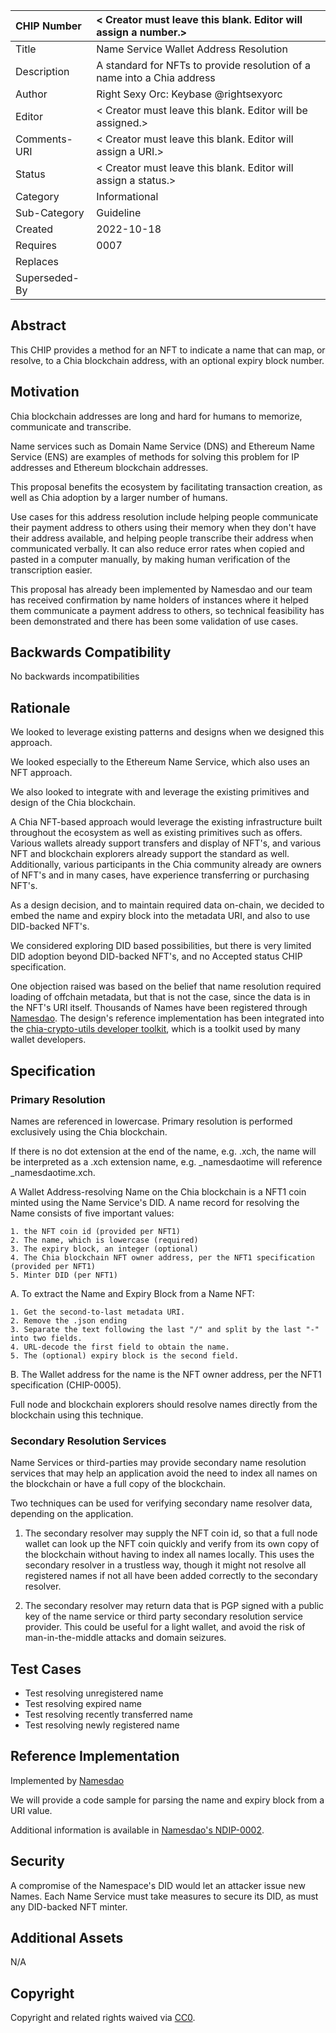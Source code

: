 CHIP Number   | < Creator must leave this blank. Editor will assign a number.>
:-------------|:----
Title         | Name Service Wallet Address Resolution
Description   | A standard for NFTs to provide resolution of a name into a Chia address
Author        | Right Sexy Orc: Keybase @rightsexyorc
Editor        | < Creator must leave this blank. Editor will be assigned.>
Comments-URI  | < Creator must leave this blank. Editor will assign a URI.>
Status        | < Creator must leave this blank. Editor will assign a status.>
Category      | Informational
Sub-Category  | Guideline
Created       | 2022-10-18
Requires      | 0007
Replaces      |
Superseded-By |

## Abstract
This CHIP provides a method for an NFT to indicate a name that can map, or resolve, to a Chia blockchain address, with an optional expiry block number.

## Motivation
Chia blockchain addresses are long and hard for humans to memorize, communicate and transcribe.

Name services such as Domain Name Service (DNS) and Ethereum Name Service (ENS) are examples of methods for solving this problem for IP addresses and Ethereum blockchain addresses.

This proposal benefits the ecosystem by facilitating transaction creation, as well as Chia adoption by a larger number of humans.

Use cases for this address resolution include helping people communicate their payment address to others using their memory when they don't have their address available, and helping people transcribe their address when communicated verbally. It can also reduce error rates when copied and pasted in a computer manually, by making human verification of the transcription easier.

This proposal has already been implemented by Namesdao and our team has received confirmation by name holders of instances where it helped them communicate a payment address to others, so technical feasibility has been demonstrated and there has been some validation of use cases.

## Backwards Compatibility
No backwards incompatibilities

## Rationale
We looked to leverage existing patterns and designs when we designed this approach.

We looked especially to the Ethereum Name Service, which also uses an NFT approach.

We also looked to integrate with and leverage the existing primitives and design of the Chia blockchain.

A Chia NFT-based approach would leverage the existing infrastructure built throughout the ecosystem as well as existing primitives such as offers. Various wallets already support transfers and display of NFT's, and various NFT and blockchain explorers already support the standard as well. Additionally, various participants in the Chia community already are owners of NFT's and in many cases, have experience transferring or purchasing NFT's.

As a design decision, and to maintain required data on-chain, we decided to embed the name and expiry block into the metadata URI, and also to use DID-backed NFT's.

We considered exploring DID based possibilities, but there is very limited DID adoption beyond DID-backed NFT's, and no Accepted status CHIP specification.

One objection raised was based on the belief that name resolution required loading of offchain metadata, but that is not the case, since the data is in the NFT's URI itself. Thousands of Names have been registered through [Namesdao](https://www.namesdao.org/). The design's reference implementation has been integrated into the [chia-crypto-utils developer toolkit](https://github.com/irulast/chia-crypto-utils), which is a toolkit used by many wallet developers.


## Specification

### Primary Resolution

Names are referenced in lowercase. Primary resolution is performed exclusively using the Chia blockchain.

If there is no dot extension at the end of the name, e.g. .xch, the name will be interpreted as a .xch extension name, e.g. _namesdaotime will reference  _namesdaotime.xch.

A Wallet Address-resolving Name on the Chia blockchain is a NFT1 coin minted using the Name Service's DID. A name record for resolving the Name consists of five important values:

    1. the NFT coin id (provided per NFT1)
    2. The name, which is lowercase (required)
    3. The expiry block, an integer (optional)
    4. The Chia blockchain NFT owner address, per the NFT1 specification (provided per NFT1)
    5. Minter DID (per NFT1)

A. To extract the Name and Expiry Block from a Name NFT:

    1. Get the second-to-last metadata URI.
    2. Remove the .json ending
    3. Separate the text following the last "/" and split by the last "-" into two fields.
    4. URL-decode the first field to obtain the name.
    5. The (optional) expiry block is the second field.

B. The Wallet address for the name is the NFT owner address, per the NFT1 specification (CHIP-0005).

Full node and blockchain explorers should resolve names directly from the blockchain using this technique.

### Secondary Resolution Services

Name Services or third-parties may provide secondary name resolution services that may help an application avoid the need to index all names on the blockchain or have a full copy of the blockchain.

Two techniques can be used for verifying secondary name resolver data, depending on the application.

  1. The secondary resolver may supply the NFT coin id, so that a full node wallet can look up the NFT coin quickly and verify from its own copy of the blockchain without having to index all names locally. This uses the secondary resolver in a trustless way, though it might not resolve all registered names if not all have been added correctly to the secondary resolver.

  2. The secondary resolver may return data that is PGP signed with a public key of the name service or third party secondary resolution service provider. This could be useful for a light wallet, and avoid the risk of man-in-the-middle attacks and domain seizures.


## Test Cases
  * Test resolving unregistered name
  * Test resolving expired name
  * Test resolving recently transferred name
  * Test resolving newly registered name


## Reference Implementation
Implemented by [Namesdao](https://www.namesdao.org/)

We will provide a code sample for parsing the name and expiry block from a URI value.

Additional information is available in [Namesdao's NDIP-0002](https://github.com/theNamesdao/ndips/blob/main/ndips/ndip-0002.md).

## Security

A compromise of the Namespace's DID would let an attacker issue new Names. Each Name Service must take measures to secure its DID, as must any DID-backed NFT minter.


## Additional Assets
N/A

## Copyright
Copyright and related rights waived via [CC0](https://creativecommons.org/publicdomain/zero/1.0/).
